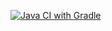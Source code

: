 [![Java CI with Gradle](https://github.com/Bobcrosby95/patterns2/actions/workflows/gradle.yml/badge.svg)](https://github.com/Bobcrosby95/patterns2/actions/workflows/gradle.yml)
